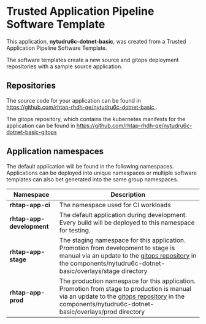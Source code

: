 # Trusted Application Pipeline Software Template

This application, **nytudru6c-dotnet-basic**, was created from a Trusted Application Pipeline Software Template.

The software templates create a new source and gitops deployment repositories with a sample source application. 

## Repositories

The source code for your application can be found in [https://github.com/rhtap-rhdh-qe/nytudru6c-dotnet-basic ](https://github.com/rhtap-rhdh-qe/nytudru6c-dotnet-basic ).
 
The gitops repository, which contains the kubernetes manifests for the application can be found in 
[https://github.com/rhtap-rhdh-qe/nytudru6c-dotnet-basic-gitops ](https://github.com/rhtap-rhdh-qe/nytudru6c-dotnet-basic-gitops ) 

## Application namespaces 

The default application will be found in the following namespaces. Applications can be deployed into unique namespaces or multiple software templates can also bet generated into the same group namespaces.  

|  Namespace   |  Description   |  
| -------- | -------- |
| **rhtap-app-ci** | The namespace used for CI workloads |
| **rhtap-app-development** | The default application during development. Every build will be deployed to this namespace for testing. |
| **rhtap-app-stage** | The staging namespace for this application. Promotion from development to stage is manual via an update to the [gitops repository](https://github.com/rhtap-rhdh-qe/nytudru6c-dotnet-basic-gitops ) in the components/nytudru6c-dotnet-basic/overlays/stage directory |
| **rhtap-app-prod** | The production namespace for this application. Promotion from stage to production is manual via an update to the [gitops repository](https://github.com/rhtap-rhdh-qe/nytudru6c-dotnet-basic-gitops ) in the components/nytudru6c-dotnet-basic/overlays/prod directory |